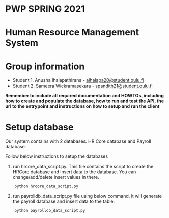 # PWP SPRING 2021
# Human Resource Management System
# Group information

* Student 1. Anusha Ihalapathirana - aihalapa20@student.oulu.fi
* Student 2. Sameera Wickramasekara - spandith21@student.oulu.fi

__Remember to include all required documentation and HOWTOs, including how to create and populate the database, how to run and test the API, the url to the entrypoint and instructions on how to setup and run the client__

# Setup database

Our system contains with 2 databases. HR Core database and Payroll database.

Follow below instructions to setup the databases

1. run hrcore_data_script.py. This file contains the script to create the HRCore database and insert data to the database. You can change/add/delete insert values in there.

```  
    python hrcore_data_script.py 
```

2. run payrolldb_data_script.py file using below command. it will generate the payroll database and insert data to the table.

```
    python payrolldb_data_script.py
```


